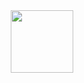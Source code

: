<div id="header" align="center">
  <img src="[https://giphy.com/gifs/pudgypenguins-data-code-coding-2IudUHdI075HL02Pkk)https://giphy.com/gifs/pudgypenguins-data-code-coding-2IudUHdI075HL02Pkk](https://media.giphy.com/media/2IudUHdI075HL02Pkk/giphy.gif)https://media.giphy.com/media/2IudUHdI075HL02Pkk/giphy.gif" width="100"/>
</div>
